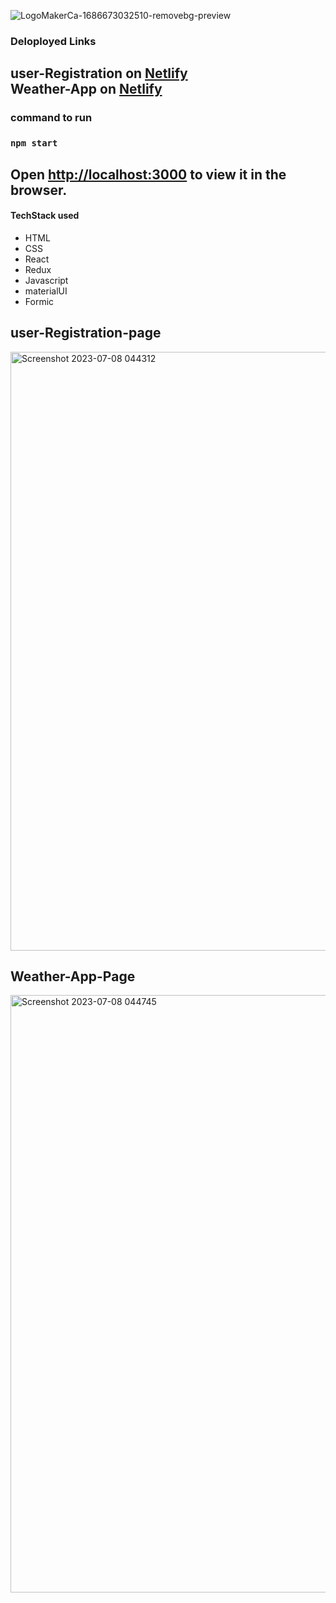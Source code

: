 ![LogoMakerCa-1686673032510-removebg-preview](https://itnowinc.com/wp-content/uploads/2022/11/ITnow-logoArtboard-1-copy.png)

### Deloployed Links

user-Registration on [Netlify](https://classy-bienenstitch-ed2a7a.netlify.app/) <br>
Weather-App on [Netlify](https://flourishing-bonbon-407a0b.netlify.app/)
--

### command to run

### `npm start`

Open [http://localhost:3000](http://localhost:3000) to view it in the browser.
--

#### TechStack used
-  HTML 
-  CSS
-  React
-  Redux
-  Javascript
-  materialUI
-  Formic


## user-Registration-page
  
<img width="958" alt="Screenshot 2023-07-08 044312" src="https://github.com/anurag1109/ITnow-Inc/assets/115496150/10ffaac1-2aea-4c5e-b3ed-37de85f95caa">


## Weather-App-Page

<img width="956" alt="Screenshot 2023-07-08 044745" src="https://github.com/anurag1109/ITnow-Inc/assets/115496150/781a75e2-7988-4de9-b6bb-a2a5e467263a">
